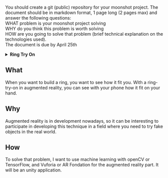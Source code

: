 You should create a git (public) repository for your moonshot project. The document should be in markdown format, 1 page long (2 pages max) and answer the following questions:<br>
WHAT problem is your moonshot project solving<br>
WHY do you think this problem is worth solving<br>
HOW are you going to solve that problem (brief technical explanation on the technologies used).<br>
The document is due by April 25th

<details>
<summary><strong id="Ring Try On">Ring Try On</strong></summary>

- [What](#what)	
- [Why](#why)
- [How](#how)
	
</details>

## What
When you want to build a ring, you want to see how it fit you. With a ring-try-on in augmented reality, you can see with your phone how it fit on your hand.

## Why
Augmented reality is in development nowadays, so it can be interesting to participate in developing this technique in a field where you need to try fake objects in the real world.

## How
To solve that problem, I want to use machine learning with openCV or TensorFlow, and Vuforia or AR Fondation for the augmented reality part.
It will be an unity application.

